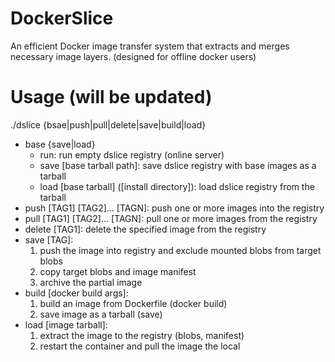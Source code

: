 # DockerSlice
An efficient Docker image transfer system that extracts and merges necessary image layers. (designed for offline docker users)



# Usage (will be updated)
./dslice {bsae|push|pull|delete|save|build|load}
- base {save|load}
    - run: run empty dslice registry (online server)
    - save [base tarball path]: save dslice registry with base images as a tarball
    - load [base tarball] ([install directory]): load dslice registry from the tarball 
- push [TAG1] [TAG2]... [TAGN]: push one or more images into the registry
- pull [TAG1] [TAG2]... [TAGN]: pull one or more images from the registry
- delete [TAG1]: delete the specified image from the registry
- save [TAG]: 
    1. push the image into registry and exclude mounted blobs from target blobs
    2. copy target blobs and image manifest
    3. archive the partial image
- build [docker build args]: 
    1. build an image from Dockerfile (docker build)
    2. save image as a tarball (save)
- load [image tarball]: 
    1. extract the image to the registry (blobs, manifest)
    2. restart the container and pull the image the local